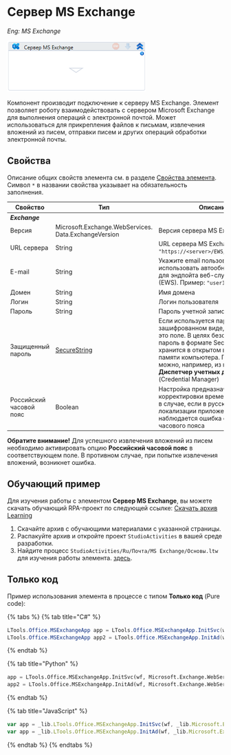 # Сервер MS Exchange

*Eng: MS Exchange*

![](<../../../../.gitbook/assets/image (366).png>)

Компонент производит подключение к серверу MS Exchange. Элемент позволяет роботу взаимодействовать с сервером Microsoft Exchange для выполнения операций с электронной почтой. Может использоваться для прикрепления файлов к письмам, извлечения вложений из писем, отправки писем и других операций обработки электронной почты.

## Свойства
Описание общих свойств элемента см. в разделе [Свойства элемента](https://docs.primo-rpa.ru/primo-rpa/primo-studio/process/elements#svoistva-elementa).\
Символ `*` в названии свойства указывает на обязательность заполнения.

| Свойство           | Тип                                                  | Описание                                                                     |
| ------------------ | ---------------------------------------------------- | ---------------------------------------------------------------------------- |
| ***Exchange*** |  |  |
| Версия             | Microsoft.Exchange.WebServices. Data.ExchangeVersion | Версия сервера MS Exchange                                                   |
| URL сервера        | String                                               | URL сервера MS Exchange. Пример: `"https://<server>/EWS/Exchange.asmx"`      |
| E-mail             | String                                               | Укажите email пользователя, чтобы использовать автообнаружение URL для эндпойта веб-служб Exchange (EWS). Пример: `"user1@example.com"`  |
| Домен              | String                                               | Имя домена                                                                   |
| Логин              | String                                               | Логин пользователя                                                           |
| Пароль             | String                                               | Пароль учетной записи Exchange                                               |
| Защищенный пароль |[SecureString](https://learn.microsoft.com/ru-ru/dotnet/api/system.security.securestring?view=netcore-2.0) | Если используется пароль в зашифрованном виде, вставьте его в это поле. В целях безопасности пароль в формате SecureString не хранится в открытом виде даже в памяти компьютера. Получить его можно, например, из программы **Диспетчер учетных данных** (Credential Manager) |
| Российский часовой пояс | Boolean                                         | Настройка предназначена для корректировки времени. Например, в случае, если в русской локализации приложения наблюдается ошибка определения часового пояса  |

**Обратите внимание!** Для успешного извлечения вложений из писем необходимо активировать опцию **Российский часовой пояс** в соответствующем поле. В противном случае, при попытке извлечения вложений, возникнет ошибка.

## Обучающий пример
Для изучения работы с элементом **Сервер MS Exchange**, вы можете скачать обучающий RPA-проект по следующей ссылке: [Скачать архив Learning](https://github.com/PrimoRPA/Learning/archive/refs/heads/master.zip)

1. Скачайте архив с обучающими материалами с указанной страницы.
2. Распакуйте архив и откройте проект `StudioActivities` в вашей среде разработки.
3. Найдите процесс `StudioActivities/Ru/Почта/MS Exchange/Основы.ltw` для изучения работы элемента. [здесь](https://github.com/PrimoRPA/Learning/tree/master/StudioActivities/Ru/%D0%9F%D0%BE%D1%87%D1%82%D0%B0/MS%20Exchange).


## Только код
Пример использования элемента в процессе с типом **Только код** (Pure code):

{% tabs %}
{% tab title="C#" %}
```csharp
LTools.Office.MSExchangeApp app = LTools.Office.MSExchangeApp.InitSvc(wf, Microsoft.Exchange.WebServices.Data.ExchangeVersion.Exchange2013_SP1, "server url", "login", "pass", "domain");
LTools.Office.MSExchangeApp app2 = LTools.Office.MSExchangeApp.InitAd(wf, Microsoft.Exchange.WebServices.Data.ExchangeVersion.Exchange2013_SP1, "autodiscovery url", "login", "pass", "domain");
```
{% endtab %}

{% tab title="Python" %}
```python
app = LTools.Office.MSExchangeApp.InitSvc(wf, Microsoft.Exchange.WebServices.Data.ExchangeVersion.Exchange2013_SP1, "server url", "login", "pass", "domain")
app2 = LTools.Office.MSExchangeApp.InitAd(wf, Microsoft.Exchange.WebServices.Data.ExchangeVersion.Exchange2013_SP1, "autodiscovery url", "login", "pass", "domain")
```
{% endtab %}

{% tab title="JavaScript" %}
```javascript
var app = _lib.LTools.Office.MSExchangeApp.InitSvc(wf, _lib.Microsoft.Exchange.WebServices.Data.ExchangeVersion.Exchange2013_SP1, "server url", "login", "pass", "domain");
var app = _lib.LTools.Office.MSExchangeApp.InitAd(wf, _lib.Microsoft.Exchange.WebServices.Data.ExchangeVersion.Exchange2013_SP1, "autodiscovery url", "login", "pass", "domain");
```
{% endtab %}
{% endtabs %}
